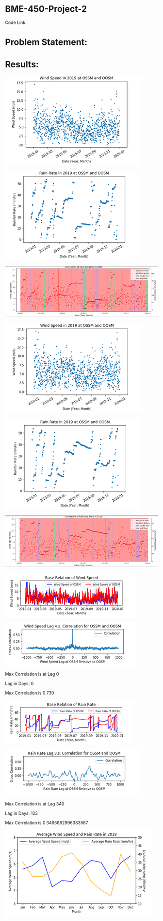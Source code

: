 # BME-450-Project-2

Code Link: 

# Problem Statement:

# Results:

![](BME450_Project_2_Fig_1.PNG)

![](BME450_Project_2_Fig_2.PNG)

![](BME450_Project_2_Fig_3.PNG)

![](BME450_Project_2_Fig_4.PNG)

![](BME450_Project_2_Fig_5.PNG)

![](BME450_Project_2_Fig_6.PNG)

![](BME450_Project_2_Fig_7.PNG)

![](BME450_Project_2_Fig_8.PNG)

Max Correlation is at Lag 0

Lag in Days: 0

Max Correlation is 0.739

![](BME450_Project_2_Fig_9.PNG)

![](BME450_Project_2_Fig_10.PNG)

Max Correlation is at Lag 340

Lag in Days: 123

Max Correlation is 0.3465862996383567

![](BME450_Project_2_Fig_11.PNG)
